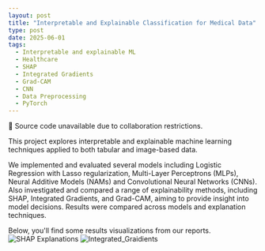 ```yaml
---
layout: post
title: "Interpretable and Explainable Classification for Medical Data"
type: post
date: 2025-06-01
tags:
  - Interpretable and explainable ML
  - Healthcare
  - SHAP
  - Integrated Gradients
  - Grad-CAM
  - CNN
  - Data Preprocessing
  - PyTorch
---
```

📂 Source code unavailable due to collaboration restrictions.

This project explores interpretable and explainable machine learning techniques applied to both tabular and image-based data.

We implemented and evaluated several models including Logistic Regression with Lasso regularization, Multi-Layer Perceptrons (MLPs), Neural Additive Models (NAMs) and Convolutional Neural Networks (CNNs). Also investigated and compared a range of explainability methods, including SHAP, Integrated Gradients, and Grad-CAM, aiming to provide insight into model decisions.  Results were compared across models and explanation techniques.

Below, you'll find some results visualizations from our reports.
![SHAP Explanations](https://raw.githubusercontent.com/YanYang-G0001/github.io/master/img/shap_vis.png)
![Integrated_Graidients](https://raw.githubusercontent.com/YanYang-G0001/github.io/master/img/Integrated_Gradients.png)








